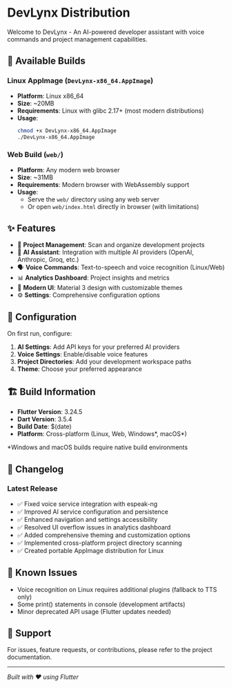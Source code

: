 # DevLynx Distribution

Welcome to DevLynx - An AI-powered developer assistant with voice commands and project management capabilities.

## 🚀 Available Builds

### Linux AppImage (`DevLynx-x86_64.AppImage`)
- **Platform**: Linux x86_64
- **Size**: ~20MB
- **Requirements**: Linux with glibc 2.17+ (most modern distributions)
- **Usage**: 
  ```bash
  chmod +x DevLynx-x86_64.AppImage
  ./DevLynx-x86_64.AppImage
  ```

### Web Build (`web/`)
- **Platform**: Any modern web browser
- **Size**: ~31MB
- **Requirements**: Modern browser with WebAssembly support
- **Usage**: 
  - Serve the `web/` directory using any web server
  - Or open `web/index.html` directly in browser (with limitations)

## ✨ Features

- 🎯 **Project Management**: Scan and organize development projects
- 🤖 **AI Assistant**: Integration with multiple AI providers (OpenAI, Anthropic, Groq, etc.)
- 🗣️ **Voice Commands**: Text-to-speech and voice recognition (Linux/Web)
- 📊 **Analytics Dashboard**: Project insights and metrics
- 🎨 **Modern UI**: Material 3 design with customizable themes
- ⚙️ **Settings**: Comprehensive configuration options

## 🔧 Configuration

On first run, configure:
1. **AI Settings**: Add API keys for your preferred AI providers
2. **Voice Settings**: Enable/disable voice features
3. **Project Directories**: Add your development workspace paths
4. **Theme**: Choose your preferred appearance

## 🏗️ Build Information

- **Flutter Version**: 3.24.5
- **Dart Version**: 3.5.4
- **Build Date**: $(date)
- **Platform**: Cross-platform (Linux, Web, Windows*, macOS*)

*Windows and macOS builds require native build environments

## 📝 Changelog

### Latest Release
- ✅ Fixed voice service integration with espeak-ng
- ✅ Improved AI service configuration and persistence
- ✅ Enhanced navigation and settings accessibility
- ✅ Resolved UI overflow issues in analytics dashboard
- ✅ Added comprehensive theming and customization options
- ✅ Implemented cross-platform project directory scanning
- ✅ Created portable AppImage distribution for Linux

## 🐛 Known Issues

- Voice recognition on Linux requires additional plugins (fallback to TTS only)
- Some print() statements in console (development artifacts)
- Minor deprecated API usage (Flutter updates needed)

## 🤝 Support

For issues, feature requests, or contributions, please refer to the project documentation.

---

*Built with ❤️ using Flutter*

